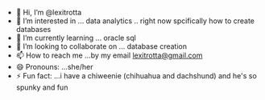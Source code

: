 - 👋 Hi, I’m @lexitrotta
- 👀 I’m interested in ... data analytics .. right now spcifically how to create databases
- 🌱 I’m currently learning ... oracle sql 
- 💞️ I’m looking to collaborate on ... database creation
- 📫 How to reach me ...by my email lexitrotta@gmail.com
- 😄 Pronouns: ...she/her
- ⚡ Fun fact: ...i have a chiweenie (chihuahua and dachshund) and he's so spunky and fun

<!---
lexitrotta/lexitrotta is a ✨ special ✨ repository because its `README.md` (this file) appears on your GitHub profile.
You can click the Preview link to take a look at your changes.
--->
